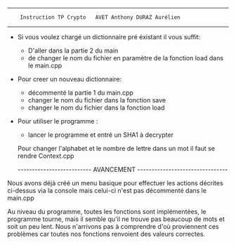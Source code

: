 -------------------------------------------------------------------
		Instruction TP Crypto 	AVET Anthony DURAZ Aurélien
-------------------------------------------------------------------

- Si vous voulez chargé un dictionnaire pré éxistant il vous suffit:
	- D'aller dans la partie 2 du main
	- de changer le nom du fichier en paramètre de la fonction load dans le main.cpp
	
- Pour creer un nouveau dictionnaire:
	- décommenté la partie 1 du main.cpp
	- changer le nom du fichier dans la fonction save
	- changer le nom du fichier dans la fonction load
	
- Pour utiliser le programme :
	- lancer le programme et  entré un SHA1 à decrypter
	

	Pour changer l'alphabet et le nombre de lettre dans un mot il faut se rendre Context.cpp
	
	-------------------------- AVANCEMENT --------------------------------
	
Nous avons déjà créé un menu basique pour effectuer les actions décrites ci-dessus via la console mais celui-ci n'est pas décommenté dans le main.cpp

Au niveau du programme, toutes les fonctions sont implémentées, le programme tourne, mais il semble qu'il ne trouve pas beaucoup de mots et soit un peu lent.
Nous n'arrivons pas à comprendre d'où proviennent ces problèmes car toutes nos fonctions renvoient des valeurs correctes.
 
